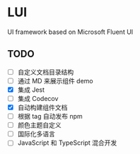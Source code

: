 # LUI
UI framework based on Microsoft Fluent UI

## TODO
- [ ] 自定义文档目录结构
- [ ] 通过 MD 来展示组件 demo
- [x] 集成 Jest
- [ ] 集成 Codecov
- [x] 自动构建组件文档
- [ ] 根据 tag 自动发布 npm
- [ ] 颜色主题自定义
- [ ] 国际化多语言
- [ ] JavaScript 和 TypeScript 混合开发

